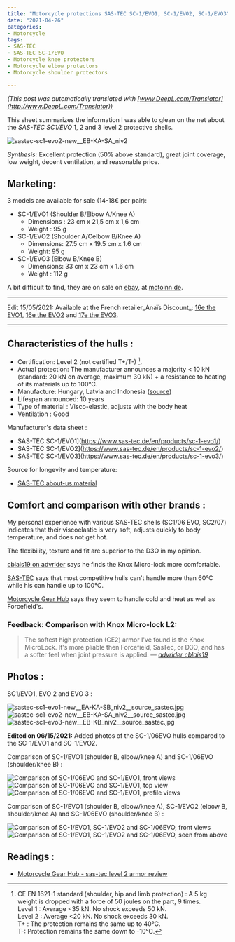 ```yaml
---
title: "Motorcycle protections SAS-TEC SC-1/EVO1, SC-1/EVO2, SC-1/EVO3"
date: "2021-04-26"
categories:
- Motorcycle
tags: 
- SAS-TEC
- SAS-TEC SC-1/EVO
- Motorcycle knee protectors
- Motorcycle elbow protectors
- Motorcycle shoulder protectors

---
```


_(This post was automatically translated with [www.DeepL.com/Translator](http://www.DeepL.com/Translator))_

This sheet summarizes the information I was able to glean on the net about the _SAS-TEC SC1/EVO_ 1, 2 and 3 level 2 protective shells.

<!--more-->

![sastec-sc1-evo2-new__EB-KA-SA_niv2](sastec-sc1-evo2-new__EB-KA-SA_niv2__source_sastec.jpg)

_Synthesis:_ Excellent protection (50% above standard), great joint coverage, low weight, decent ventilation, and reasonable price.


Marketing:
-------------------

3 models are available for sale (14-18€ per pair):

- SC-1/EVO1 (Shoulder B/Elbow A/Knee A)
    - Dimensions : 23 cm x 21,5 cm x 1,6 cm
    - Weight : 95 g
- SC-1/EVO2 (Shoulder A/Celbow B/Knee A)
    - Dimensions: 27.5 cm x 19.5 cm x 1.6 cm
    - Weight: 95 g
- SC-1/EVO3 (Elbow B/Knee B)
    - Dimensions: 33 cm x 23 cm x 1.6 cm
    - Weight : 112 g

A bit difficult to find, they are on sale on [ebay](https://www.ebay.fr/sch/i.html?_from=R40&_nkw=sas+tec+evo&_sacat=0&LH_PrefLoc=3&_sop=15), at [motoinn.de](https://www.motoin.de/search.php?keywords=evo&manuid%5B%5D=79).

---

Edit 15/05/2021: Available at the French retailer_Anaïs Discount_: [16e the EVO1](https://www.anais-discount.com/protection-sastec-sc1-evo-xml-1158_1182-62281.html), [16e the EVO2](https://www.anais-discount.com/protection-sastec-sc1-evo-xml-1158_1182-62274.html) and [17e the EVO3](https://www.anais-discount.com/protection-sastec-sc1-evo-xml-1158_1182-62273.html).

---


Characteristics of the hulls :
-----------------------------

- Certification: Level 2 (not certified T+/T-) [^1].
- Actual protection: The manufacturer announces a majority < 10 kN (standard: 20 kN on average, maximum 30 kN) + a resistance to heating of its materials up to 100°C.
- Manufacture: Hungary, Latvia and Indonesia ([source](https://www.sas-tec.de/en/2013/02/01/tourenfahrer-2-2013/))
- Lifespan announced: 10 years
- Type of material : Visco-elastic, adjusts with the body heat
- Ventilation : Good


Manufacturer's data sheet :

- SAS-TEC SC-1/EVO1](https://www.sas-tec.de/en/products/sc-1-evo1/)
- SAS-TEC SC-1/EVO2](https://www.sas-tec.de/en/products/sc-1-evo2/)
- SAS-TEC SC-1/EVO3](https://www.sas-tec.de/en/products/sc-1-evo3/)

Source for longevity and temperature:

- [SAS-TEC about-us material](https://www.sas-tec.de/en/about-us/material/)

Comfort and comparison with other brands : 
------------------------------------------------

My personal experience with various SAS-TEC shells (SC1/06 EVO, SC2/07) indicates that their viscoelastic is very soft, adjusts quickly to body temperature, and does not get hot.

The flexibility, texture and fit are superior to the D3O in my opinion.

[cblais19 on advrider](https://advrider.com/f/threads/comfortable-knee-armor.1371777/#post-37833963) says he finds the Knox Micro-lock more comfortable.

[SAS-TEC](https://www.sas-tec.de/en/about-us/material/) says that most competitive hulls can't handle more than 60°C while his can handle up to 100°C.

[Motorcycle Gear Hub](https://www.mcgearhub.com/motorcycle-armor/sas-tec-level-2-armor-review-sc-1-evo-protectors-knees-elbows-shoulders/) says they seem to handle cold and heat as well as Forcefield's.

### Feedback: Comparison with Knox Micro-lock L2:

> The softest high protection (CE2) armor I've found is the Knox MicroLock. It's more pliable then Forcefield, SasTec, or D3O; and has a softer feel when joint pressure is applied. 
> — <cite>[advrider cblais19](https://advrider.com/f/threads/comfortable-knee-armor.1371777/#post-37833963)</cite>

Photos :
--------

SC1/EVO1, EVO 2 and EVO 3 :

![sastec-sc1-evo1-new__EA-KA-SB_niv2__source_sastec.jpg](sastec-sc1-evo1-new__EA-KA-SB_niv2__source_sastec.jpg)
![sastec-sc1-evo2-new__EB-KA-SA_niv2__source_sastec.jpg](sastec-sc1-evo2-new__EB-KA-SA_niv2__source_sastec.jpg)
![sastec-sc1-evo3-new__EB-KB_niv2__source_sastec.jpg](sastec-sc1-evo3-new__EB-KB_niv2__source_sastec.jpg)

**Edited on 06/15/2021:** Added photos of the SC-1/06EVO hulls compared to the SC-1/EVO1 and SC-1/EVO2.

Comparison of SC-1/EVO1 (shoulder B, elbow/knee A) and SC-1/06EVO (shoulder/knee B) :

![Comparison of SC-1/06EVO and SC-1/EVO1, front views](sastec-sc1-06evo-new__EB-KB_niv2_face__vs__sastec-sc1-evo1-new__EA-KA-SB_niv2_face.jpg)
![Comparison of SC-1/06EVO and SC-1/EVO1, top view](sastec-sc1-06evo-new__EB-KB_niv2_haut__vs__sastec-sc1-evo1-new__EA-KA-SB_niv2_haut.jpg)
![Comparison of SC-1/06EVO and SC-1/EVO1, profile views](sastec-sc1-evo1-new__EA-KA-SB_niv2_profil__vs__sastec-sc1-06evo-new__EB-KB_niv2_profil.jpg)

Comparison of SC-1/EVO1 (shoulder B, elbow/knee A), SC-1/EVO2 (elbow B, shoulder/knee A) and SC-1/06EVO (shoulder/knee B) :

![Comparison of SC-1/EVO1, SC-1/EVO2 and SC-1/06EVO, front views](sastec-sc1-evo1-new__EA-KA-SB_niv2_face__vs__sastec-sc1-evo2-new__EB-KA-SA_niv2_face__vs__sastec-sc1-06evo-new__EB-KB_niv2_face.jpg)
![Comparison of SC-1/EVO1, SC-1/EVO2 and SC-1/06EVO, seen from above](sastec-sc1-evo1-new__EA-KA-SB_niv2_haut__vs__sastec-sc1-evo2-new__EB-KA-SA_niv2_haut__vs__sastec-sc1-06evo-new__EB-KB_niv2_haut.jpg)

Readings :
----------

- [Motorcycle Gear Hub - sas-tec level 2 armor review](https://www.mcgearhub.com/motorcycle-armor/sas-tec-level-2-armor-review-sc-1-evo-protectors-knees-elbows-shoulders/)

[^1]: CE EN 1621-1 standard (shoulder, hip and limb protection) : A 5 kg weight is dropped with a force of 50 joules on the part, 9 times.<br />
Level 1 : Average <35 kN. No shock exceeds 50 kN.<br />
Level 2 : Average <20 kN. No shock exceeds 30 kN.<br />
T+ : The protection remains the same up to 40°C.<br />
T-: Protection remains the same down to -10°C.